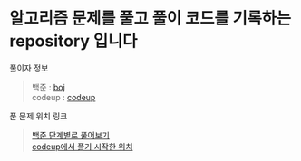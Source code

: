 # 알고리즘 문제를 풀고 풀이 코드를 기록하는 repository 입니다

풀이자 정보<br>
> 백준 : [boj](https://www.acmicpc.net/user/taewon0757)<br>
> codeup : [codeup](https://codeup.kr/userinfo.php?user=xodnjsqkr)

푼 문제 위치 링크
> [백준 단계별로 풀어보기](https://www.acmicpc.net/step)<br>
> [codeup에서 풀기 시작한 위치](https://codeup.kr/problemsetsol.php?psid=9)